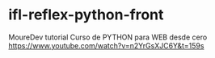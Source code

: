 # ifl-reflex-python-front
MoureDev tutorial Curso de PYTHON para WEB desde cero
https://www.youtube.com/watch?v=n2YrGsXJC6Y&t=159s
